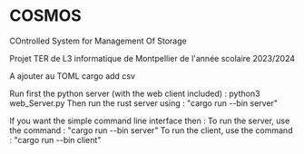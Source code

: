 # COSMOS
COntrolled System for Management Of Storage

Projet TER de L3 informatique de Montpellier de l'année scolaire 2023/2024

A ajouter au TOML
cargo add csv

Run first the python server (with the web client included) : python3 web_Server.py
Then run the rust server using : "cargo run --bin server"

If you want the simple command line interface then :
To run the server, use the command : "cargo run --bin server"
To run the client, use the command : "cargo run --bin client"
